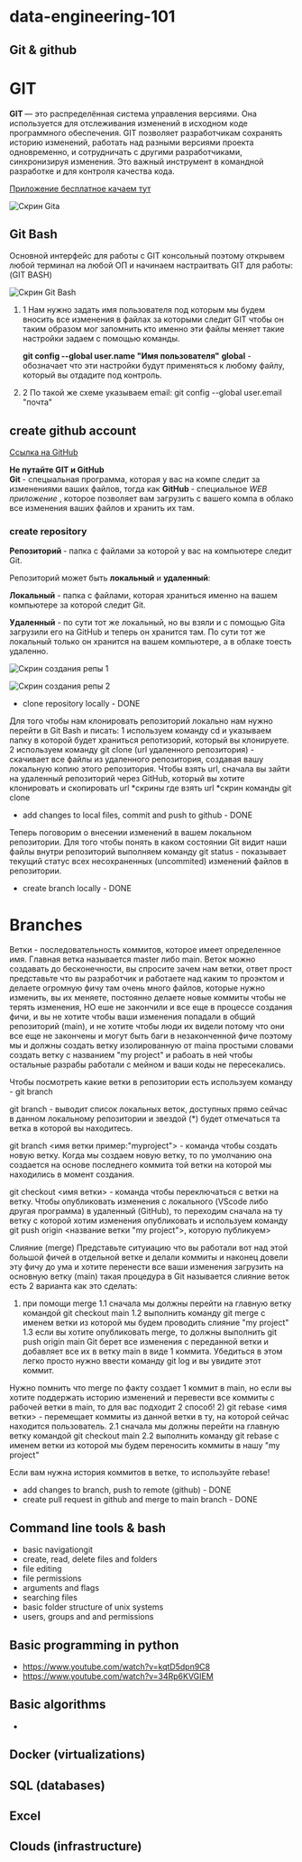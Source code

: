 # data-engineering-101

## Git & github

<h1>GIT</h1>

<p><strong> GIT </strong> — это распределённая система управления версиями. Она используется для отслеживания изменений в исходном коде программного обеспечения. GIT позволяет разработчикам сохранять историю изменений, работать над разными версиями проекта одновременно, и сотрудничать с другими разработчиками, синхронизируя изменения. Это важный инструмент в командной разработке и для контроля качества кода.</p>

[Приложение бесплатное качаем тут](https://git-scm.com/)

![Скрин Gita](/img/Скрин%20внутри%20Gita.png)

 <h2>Git Bash</h2>

<p>Основной интерфейс для работы с GIT консольный поэтому открывем любой терминал на любой ОП и начинаем настраитвать GIT для работы: (GIT BASH)</p>

![Скрин Git Bash](/img/Скрин%20внутри%20Gita.png)

<ol>
<li>1 Нам нужно задать имя пользователя под которым мы будем вносить все изменения в файлах за которыми следит GIT чтобы он таким образом мог запомнить кто именно эти файлы меняет такие настройки задаем с помощью команды.</li>

<strong>git config --global user.name "Имя пользователя"</strong>
<strong>global</strong> - обозначает что эти настройки будут применяться к любому файлу, который вы отдадите под контроль.

<li>2 По такой же схеме указываем email: git config --global user.email "почта"</li>
</ol>


<h2>create github account</h2>

[Ссылка на GitHub](https://github.com/home)

<p> <strong> Не путайте GIT и GitHub </strong> <br> <strong> Git </strong>  - спецыальная программа, которая у вас на компе следит за изменениями ваших файлов, тогда как <strong> GitHub </strong> - специальное <em> WEB приложение </em>, которое позволяет вам загрузить с вашего компа в облако все изменения ваших файлов и хранить их там.</p>

<h3> create repository </h3>

<p> <strong> Репозиторий </strong> - папка с файлами за которой у вас на компьютере следит Git.</p>

Репозиторий может быть <strong>локальный</strong> и <strong>удаленный</strong>:

<strong>Локальный</strong> - папка с файлами, которая храниться именно на вашем компьютере за которой следит Git.

<strong>Удаленный</strong> - по сути тот же локальный, но вы взяли и с помощью Gita загрузили его на GitHub и теперь он хранится там. По сути тот же локальный только он хранится на вашем компьютере, а в облаке тоесть удаленно.

![Скрин создания репы 1 ](/img/скрин%20создания%20репы.png)

![Скрин создания репы 2](/img/скрин%20создания%20репы%202%20.png)

- clone repository locally - DONE

Для того чтобы нам клонировать репозиторий локально нам нужно перейти в Git Bash и писать:
1 используем команду cd и указываем папку в которой будет храниться репотизорий, который вы клонируете.
2 используем команду git clone (url удаленного репозитория) - скачивает все файлы из удаленного репозитория, создавая вашу локальную копию этого репозитория.
Чтобы взять url, сначала вы зайти на удаленный репозиторий через GitHub, который вы хотите клонировать и скопировать url
*скрины где взять url 
*скрин команды git clone


- add changes to local files, commit and push to github - DONE

Теперь поговорим о внесении изменений в вашем локальном репозитории.
Для того чтобы понять в каком состоянии Git видит наши файлы внутри репозиторий выполняем команду git status - показывает текущий статус всех несохраненных (uncommited) изменений файлов в репозитории.


- create branch locally - DONE
<h1> Branches </h1>
Ветки - последовательность коммитов, которое имеет определенное имя.
Главная ветка называется master либо main.
Веток можно создавать до бесконечности, вы спросите зачем нам ветки, ответ прост представьте что вы разработчик и работаете над каким то проэктом и делаете огромную фичу там очень много файлов, которые нужно изменить, вы их меняете, постоянно делаете новые коммиты чтобы не терять изменения, НО еше не закончили и все еще в процессе создания фичи, и вы не хотите чтобы ваши изменения попадали в общий репозиторий (main), и не хотите чтобы люди их видели потому что они все еще не закончены и могут быть баги в незаконченной фиче поэтому мы и должны создать ветку изолированную от maina простыми словами создать ветку с названием "my project" и рабоать в ней чтобы остальные разрабы работали с мейном и ваши коды не пересекались.


Чтобы посмотреть какие ветки в репозитории есть используем команду - git branch

git branch - выводит список локальных веток, доступных прямо сейчас в данном локальному репозитории и звездой (*) будет отмечаться та ветка в которой вы находитесь.

git branch <имя ветки пример:"myproject"> - команда чтобы создать новую ветку.
Когда мы создаем новую ветку, то по умолчанию она создается на основе последнего коммита той ветки на которой мы находились в момент создания.

git checkout <имя ветки> - команда чтобы переключаться с ветки на ветку.
Чтобы опубликовать изменения с локального (VScode либо другая программа) в удаленный (GitHub), то переходим сначала на ту ветку с которой хотим изменения опубликовать и используем команду git push origin <название ветки "my project">, которую публикуем>

Слияние (merge)
Представьте ситуиацию что вы работали вот над этой большой фичей в отдельной ветке и делали коммиты и наконец довели эту фичу до ума и хотите перенести все ваши изменения загрузить на основную ветку (main) такая процедура в Git называется слияние веток есть 2 варианта как это сделать:
1) при помощи merge 
1.1 сначала мы должны перейти на главную ветку командой git checkout main 
1.2 выполнить команду git merge с именем ветки из которой мы будем проводить слияние "my project"
1.3 если вы хотите опубликовать merge, то должны выполнить git push origin main 
Git берет все изменения с переданной ветки и добавляет все их в ветку main в виде 1 коммита. Убедиться в этом легко просто нужно ввести команду git log и вы увидите этот коммит.

Нужно помнить что merge по факту создает 1 коммит в main, но если вы хотите поддержать историю изменений и перевести все коммиты с рабочей ветки в main, то для вас подходит 2 способ!
2) git rebase <имя ветки> - перемещает коммиты из данной ветки в ту, на которой сейчас находится пользователь.
2.1 сначала мы должны перейти на главную ветку командой git checkout main 
2.2 выполнить команду git rebase с именем ветки из которой мы будем переносить коммиты в нашу "my project"

Если вам нужна история коммитов в ветке, то используйте rebase!

- add changes to branch, push to remote (github) - DONE
- create pull request in github and merge to main branch - DONE

## Command line tools & bash
- basic navigationgit
- create, read, delete files and folders
- file editing
- file permissions
- arguments and flags
- searching files
- basic folder structure of unix systems
- users, groups and and permissions

## Basic programming in python
- https://www.youtube.com/watch?v=kqtD5dpn9C8
- https://www.youtube.com/watch?v=34Rp6KVGIEM
	
## Basic algorithms
- 

## Docker (virtualizations)
## SQL (databases)
## Excel
## Clouds (infrastructure)


